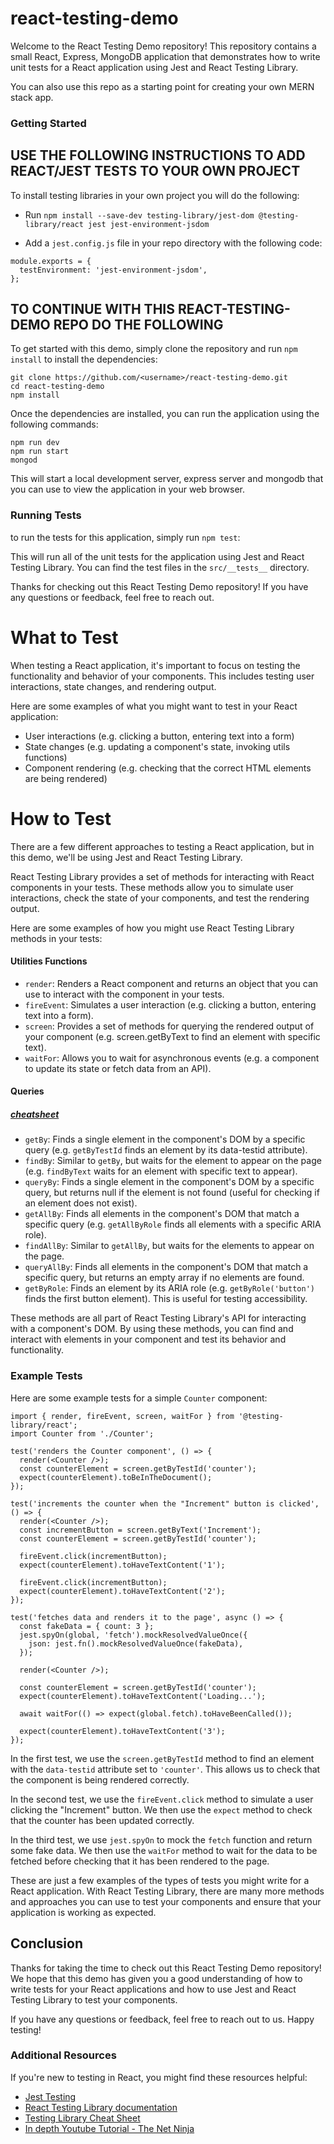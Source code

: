 # react-testing-demo

Welcome to the React Testing Demo repository! This repository contains a small React, Express, MongoDB application that demonstrates how to write unit tests for a React application using Jest and React Testing Library.

You can also use this repo as a starting point for creating your own MERN stack app.

### Getting Started

## USE THE FOLLOWING INSTRUCTIONS TO ADD REACT/JEST TESTS TO YOUR OWN PROJECT
To install testing libraries in your own project you will do the following:

* Run `npm install --save-dev testing-library/jest-dom @testing-library/react jest jest-environment-jsdom`

* Add a `jest.config.js` file in your repo directory with the following code:
```
module.exports = {
  testEnvironment: 'jest-environment-jsdom',
};
```

## TO CONTINUE WITH THIS REACT-TESTING-DEMO REPO DO THE FOLLOWING
To get started with this demo, simply clone the repository and run `npm install` to install the dependencies:

```
git clone https://github.com/<username>/react-testing-demo.git
cd react-testing-demo
npm install
```

Once the dependencies are installed, you can run the application using the following commands:

```
npm run dev
npm run start
mongod
```

This will start a local development server, express server and mongodb that you can use to view the application in your web browser.

### Running Tests

to run the tests for this application, simply run `npm test`:

This will run all of the unit tests for the application using Jest and React Testing Library. You can find the test files in the `src/__tests__` directory.

Thanks for checking out this React Testing Demo repository! If you have any questions or feedback, feel free to reach out.


# What to Test

When testing a React application, it's important to focus on testing the functionality and behavior of your components. This includes testing user interactions, state changes, and rendering output.

Here are some examples of what you might want to test in your React application:

* User interactions (e.g. clicking a button, entering text into a form)
* State changes (e.g. updating a component's state, invoking utils functions)
* Component rendering (e.g. checking that the correct HTML elements are being rendered)

# How to Test

There are a few different approaches to testing a React application, but in this demo, we'll be using Jest and React Testing Library.

React Testing Library provides a set of methods for interacting with React components in your tests. These methods allow you to simulate user interactions, check the state of your components, and test the rendering output.

Here are some examples of how you might use React Testing Library methods in your tests:

#### Utilities Functions

* `render`: Renders a React component and returns an object that you can use to interact with the component in your tests.
* `fireEvent`: Simulates a user interaction (e.g. clicking a button, entering text into a form).
* `screen`: Provides a set of methods for querying the rendered output of your component (e.g. screen.getByText to find an element with specific text).
* `waitFor`: Allows you to wait for asynchronous events (e.g. a component to update its state or fetch data from an API).


#### Queries

##### [cheatsheet](https://testing-library.com/docs/react-testing-library/cheatsheet/)

* `getBy`: Finds a single element in the component's DOM by a specific query (e.g. `getByTestId` finds an element by its data-testid attribute).
* `findBy`: Similar to `getBy`, but waits for the element to appear on the page (e.g. `findByText` waits for an element with specific text to appear).
* `queryBy`: Finds a single element in the component's DOM by a specific query, but returns null if the element is not found (useful for checking if an element does not exist).
* `getAllBy`: Finds all elements in the component's DOM that match a specific query (e.g. `getAllByRole` finds all elements with a specific ARIA role).
* `findAllBy`: Similar to `getAllBy`, but waits for the elements to appear on the page.
* `queryAllBy`: Finds all elements in the component's DOM that match a specific query, but returns an empty array if no elements are found.
* `getByRole`: Finds an element by its ARIA role (e.g. `getByRole('button')` finds the first button element). This is useful for testing accessibility.

These methods are all part of React Testing Library's API for interacting with a component's DOM. By using these methods, you can find and interact with elements in your component and test its behavior and functionality.

### Example Tests
Here are some example tests for a simple `Counter` component:

```
import { render, fireEvent, screen, waitFor } from '@testing-library/react';
import Counter from './Counter';

test('renders the Counter component', () => {
  render(<Counter />);
  const counterElement = screen.getByTestId('counter');
  expect(counterElement).toBeInTheDocument();
});

test('increments the counter when the "Increment" button is clicked', () => {
  render(<Counter />);
  const incrementButton = screen.getByText('Increment');
  const counterElement = screen.getByTestId('counter');

  fireEvent.click(incrementButton);
  expect(counterElement).toHaveTextContent('1');

  fireEvent.click(incrementButton);
  expect(counterElement).toHaveTextContent('2');
});

test('fetches data and renders it to the page', async () => {
  const fakeData = { count: 3 };
  jest.spyOn(global, 'fetch').mockResolvedValueOnce({
    json: jest.fn().mockResolvedValueOnce(fakeData),
  });

  render(<Counter />);

  const counterElement = screen.getByTestId('counter');
  expect(counterElement).toHaveTextContent('Loading...');

  await waitFor(() => expect(global.fetch).toHaveBeenCalled());

  expect(counterElement).toHaveTextContent('3');
});

```

In the first test, we use the `screen.getByTestId` method to find an element with the `data-testid` attribute set to `'counter'`. This allows us to check that the component is being rendered correctly.

In the second test, we use the `fireEvent.click` method to simulate a user clicking the "Increment" button. We then use the `expect` method to check that the counter has been updated correctly.

In the third test, we use `jest.spyOn` to mock the `fetch` function and return some fake data. We then use the `waitFor` method to wait for the data to be fetched before checking that it has been rendered to the page.

These are just a few examples of the types of tests you might write for a React application. With React Testing Library, there are many more methods and approaches you can use to test your components and ensure that your application is working as expected.

## Conclusion
Thanks for taking the time to check out this React Testing Demo repository! We hope that this demo has given you a good understanding of how to write tests for your React applications and how to use Jest and React Testing Library to test your components.

If you have any questions or feedback, feel free to reach out to us. Happy testing!

### Additional Resources

If you're new to testing in React, you might find these resources helpful:

* [Jest Testing](https://jestjs.io/docs/getting-started)
* [React Testing Library documentation](https://testing-library.com/docs/react-testing-library/intro/)
* [Testing Library Cheat Sheet](https://testing-library.com/docs/react-testing-library/cheatsheet/)
* [In depth Youtube Tutorial - The Net Ninja](https://www.youtube.com/watch?v=7dTTFW7yACQ&list=PL4cUxeGkcC9gm4_-5UsNmLqMosM-dzuvQ)